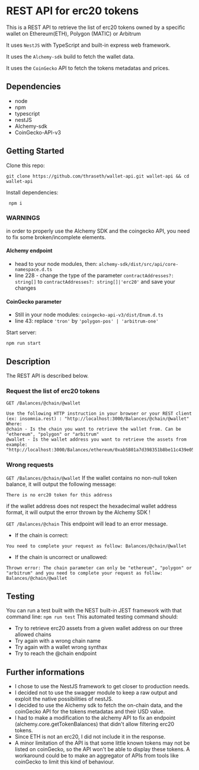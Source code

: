 # REST API for erc20 tokens

This is a REST API to retrieve the list of erc20 tokens owned by a specific wallet on Ethereum(ETH), Polygon (MATIC) or Arbitrum

It uses `NestJS` with TypeScript and built-in express web framework.

It uses the `Alchemy-sdk` build to fetch the wallet data.

It uses the `CoinGecko` API to fetch the tokens metadatas and prices.

## Dependencies

* node
* npm
* typescript
* nestJS
* Alchemy-sdk
* CoinGecko-API-v3


## Getting Started
Clone this repo:
```
git clone https://github.com/thraseth/wallet-api.git wallet-api && cd wallet-api
```

Install dependencies:
```
 npm i
```

### WARNINGS
in order to properly use the Alchemy SDK and the coingecko API, you need to fix some broken/incomplete elements.

#### Alchemy endpoint
* head to your node modules, then:
`alchemy-sdk/dist/src/api/core-namespace.d.ts`
* line 228 - change the type of the parameter `contractAddresses?: string[]` to `contractAddresses?: string[]|'erc20'` and save your changes

#### CoinGecko parameter
* Still in your node modules:
`coingecko-api-v3/dist/Enum.d.ts`
* line 43: replace `'tron'` by `'polygon-pos' | 'arbitrum-one'`

Start server:
```
npm run start
```

## Description

The REST API is described below.

### Request the list of erc20 tokens

`GET /Balances/@chain/@wallet`

```
Use the following HTTP instruction in your browser or your REST client (ex: insomnia.rest) : "http://localhost:3000/Balances/@chain/@wallet"
Where:
@chain - Is the chain you want to retrieve the wallet from. Can be "ethereum", "polygon" or "arbitrum"
@wallet - Is the wallet address you want to retrieve the assets from
example: "http://localhost:3000/Balances/ethereum/0xab5801a7d398351b8be11c439e05c5b3259aec9b"
```

### Wrong requests

`GET /Balances/@chain/@wallet`
If the wallet contains no non-null token balance, it will output the following message:
```
There is no erc20 token for this address
```

if the wallet address does not respect the hexadecimal wallet address format, it will output the error thrown by the Alchemy SDK !



`GET /Balances/@chain`
This endpoint will lead to an error message.

* If the chain is correct:
```
You need to complete your request as follow: Balances/@chain/@wallet
```
* If the chain is uncorrect or unallowed:
```
Thrown error: The chain parameter can only be "ethereum", "polygon" or "arbitrum" and you need to complete your request as follow: Balances/@chain/@wallet
```
## Testing

You can run a test built with the NEST built-in JEST framework with that command line:
`npm run test`
This automated testing command should:
* Try to retrieve erc20 assets from a given wallet address on our three allowed chains
* Try again with a wrong chain name
* Try again with a wallet wrong synthax
* Try to reach the @chain endpoint 

## Further informations

* I chose to use the NestJS framework to get closer to production needs. 
* I decided not to use the swagger module to keep a raw output and exploit the native possibilities of nestJS.
* I decided to use the Alchemy sdk to fetch the on-chain data, and the coinGecko API for the tokens metadatas and their USD value.
* I had to make a modification to the alchemy API to fix an endpoint (alchemy.core.getTokenBalances) that didn't allow filtering erc20 tokens. 
* Since ETH is not an erc20, I did not include it in the response.
* A minor limitation of the API is that some little known tokens may not be listed on coinGecko, so the API won't be able to display these tokens. A workaround could be to make an aggregator of APIs from tools like coinGecko to limit this kind of behaviour.

